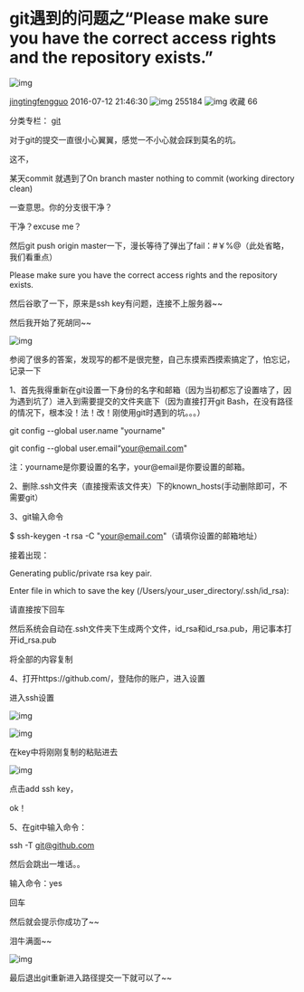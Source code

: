 # git遇到的问题之“Please make sure you have the correct access rights and the repository exists.”

![img](https://csdnimg.cn/release/phoenix/template/new_img/reprint.png)

[jingtingfengguo](https://me.csdn.net/jingtingfengguo) 2016-07-12 21:46:30 ![img](https://csdnimg.cn/release/phoenix/template/new_img/articleReadEyes.png) 255184 ![img](https://csdnimg.cn/release/phoenix/template/new_img/tobarCollect.png) 收藏 66

分类专栏： [git](https://blog.csdn.net/jingtingfengguo/category_6308896.html)

对于git的提交一直很小心翼翼，感觉一不小心就会踩到莫名的坑。



这不，



某天commit 就遇到了On branch master nothing to commit (working directory clean) 



一查意思。你的分支很干净？



干净？excuse me？



然后git push origin master一下，漫长等待了弹出了fail：#￥%@（此处省略，我们看重点）



Please make sure you have the correct access rights and the repository exists.



然后谷歌了一下，原来是ssh key有问题，连接不上服务器~~

然后我开始了死胡同~~

![img](https://img-blog.csdn.net/20160712215639938)



参阅了很多的答案，发现写的都不是很完整，自己东摸索西摸索搞定了，怕忘记，记录一下



1、首先我得重新在git设置一下身份的名字和邮箱（因为当初都忘了设置啥了，因为遇到坑了）进入到需要提交的文件夹底下（因为直接打开git Bash，在没有路径的情况下，根本没！法！改！刚使用git时遇到的坑。。。）

git config --global user.name "yourname"

git config --global user.email“your@email.com"

注：yourname是你要设置的名字，your@email是你要设置的邮箱。



2、删除.ssh文件夹（直接搜索该文件夹）下的known_hosts(手动删除即可，不需要git）



3、git输入命令

$ ssh-keygen -t rsa -C "your@email.com"（请填你设置的邮箱地址）



接着出现：

Generating public/private rsa key pair.

Enter file in which to save the key (/Users/your_user_directory/.ssh/id_rsa):



请直接按下回车



然后系统会自动在.ssh文件夹下生成两个文件，id_rsa和id_rsa.pub，用记事本打开id_rsa.pub



将全部的内容复制



4、打开https://github.com/，登陆你的账户，进入设置



进入ssh设置

![img](https://img-blog.csdn.net/20160712221858092)

![img](https://img-blog.csdn.net/20160712221921074)



在key中将刚刚复制的粘贴进去

![img](https://img-blog.csdn.net/20160712222026735)

点击add ssh key，



ok！



5、在git中输入命令：



ssh -T git@github.com



然后会跳出一堆话。。



输入命令：yes



回车



然后就会提示你成功了~~



泪牛满面~~



![img](https://img-blog.csdn.net/20160712222732046)

最后退出git重新进入路径提交一下就可以了~~